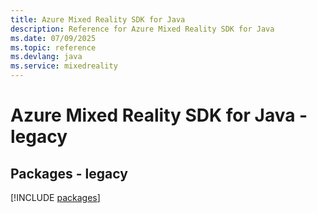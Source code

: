 ```yaml
---
title: Azure Mixed Reality SDK for Java
description: Reference for Azure Mixed Reality SDK for Java
ms.date: 07/09/2025
ms.topic: reference
ms.devlang: java
ms.service: mixedreality
---
```

# Azure Mixed Reality SDK for Java - legacy
## Packages - legacy
[!INCLUDE [packages](mixed-reality-index.md)]